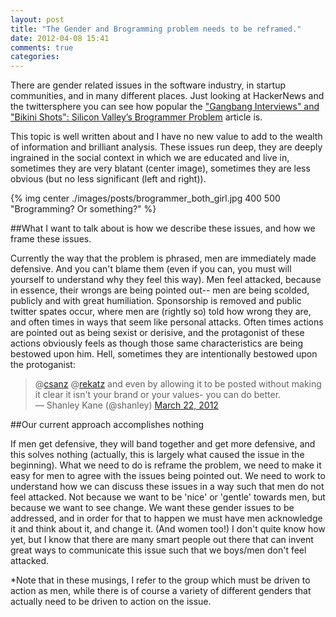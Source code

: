 ```yaml
---
layout: post
title: "The Gender and Brogramming problem needs to be reframed."
date: 2012-04-08 15:41
comments: true
categories: 
---
```

There are gender related issues in the software industry, in startup communities, and in many different places. Just looking at HackerNews and the twittersphere you can see how popular the ["Gangbang Interviews" and "Bikini Shots": Silicon Valley’s Brogrammer Problem](http://motherjones.com/media/2012/04/silicon-valley-brogrammer-culture-sexist-sxsw) article is.

This topic is well written about and I have no new value to add to the wealth of information and brilliant analysis. These issues run deep, they are deeply ingrained in the social context in which we are educated and live in, sometimes they are very blatant (center image), sometimes they are less obvious (but no less significant (left and right)).


{% img center ./images/posts/brogrammer_both_girl.jpg 400 500 "Brogramming? Or something?" %}



##What I want to talk about is how we describe these issues, and how we frame these issues.

Currently the way that the problem is phrased, men are immediately made defensive. And you can't blame them (even if you can, you must will yourself to understand why they feel this way). Men feel attacked, because in essence, their wrongs are being pointed out-- men are being scolded, publicly and with great humiliation. Sponsorship is removed and public twitter spates occur, where men are (rightly so) told how wrong they are, and often times in ways that seem like personal attacks. Often times actions are pointed out as being sexist or derisive, and the protagonist of these actions obviously feels as though those same characteristics are being bestowed upon him. Hell, sometimes they are intentionally bestowed upon the protoganist:

<blockquote class="twitter-tweet">
@<a href="https://twitter.com/csanz">csanz</a> @<a href="https://twitter.com/rekatz">rekatz</a> and even by allowing it to be posted without making it clear it isn't your brand or your values- you can do better.<br />
— Shanley Kane (@shanley) <a data-datetime="2012-03-22T05:14:51+00:00" href="https://twitter.com/shanley/status/182696821552971776">March 22, 2012</a></blockquote>
<script charset="utf-8" src="//platform.twitter.com/widgets.js"></script>

##Our current approach accomplishes nothing


If men get defensive, they will band together and get more defensive, and this solves nothing (actually, this is largely what caused the issue in the beginning). What we need to do is reframe the problem, we need to make it easy for men to agree with the issues being pointed out. We need to work to understand how we can discuss these issues in a way such that men do not feel attacked. Not because we want to be 'nice' or 'gentle' towards men, but because we want to see change. We want these gender issues to be addressed, and in order for that to happen we must have men acknowledge it and think about it, and change it. (And women too!)  I don't quite know how yet, but I know that there are many smart people out there that can invent great ways to communicate this issue such that we boys/men don't feel attacked.

*Note that in these musings, I refer to the group which must be driven to action as men, while there is of course a variety of different genders that actually need to be driven to action on the issue.
